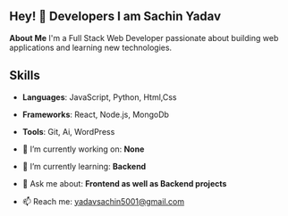 ## Hey! 👋 Developers I am Sachin Yadav


**About Me**
I'm a Full Stack Web Developer passionate about building web applications and learning new technologies.

## Skills
- **Languages**: JavaScript, Python, Html,Css
- **Frameworks**: React, Node.js, MongoDb
- **Tools**: Git, Ai, WordPress
  

- 🔭 I’m currently working on: **None**
- 🌱 I’m currently learning: **Backend**
- 💬 Ask me about: **Frontend as well as Backend projects**
- 📫 Reach me: yadavsachin5001@gmail.com


